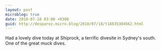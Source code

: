 ```yaml
---
layout: post
microblog: true
date: 2010-07-18 03:00 +0300
guid: http://desparoz.micro.blog/2010/07/18/t18835304562.html
---
```

Had a lovely dive today at Shiprock, a terrific divesite in Sydney's south. One of the great muck dives.

